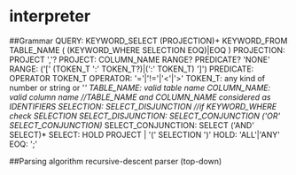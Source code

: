 # interpreter
	


##Grammar
	QUERY: KEYWORD_SELECT (PROJECTION)+ KEYWORD_FROM TABLE_NAME ( (KEYWORD_WHERE SELECTION EOQ)|EOQ )
	PROJECTION: PROJECT ','?
	PROJECT: COLUMN_NAME RANGE? PREDICATE? 'NONE'
	RANGE: ('[' (TOKEN_T ':' TOKEN_T?)|(':' TOKEN_T) ']')
	PREDICATE: OPERATOR TOKEN_T
	OPERATOR: '='|'!='|'<'|'>'
	TOKEN_T: any kind of number or string or '*'
	TABLE_NAME: valid table name
	COLUMN_NAME: valid column name	 //TABLE_NAME and COLUMN_NAME considered as IDENTIFIERS
	SELECTION: SELECT_DISJUNCTION //if KEYWORD_WHERE check SELECTION
	SELECT_DISJUNCTION: SELECT_CONJUNCTION ('OR' SELECT_CONJUNCTION)*
	SELECT_CONJUNCTION: SELECT ('AND' SELECT)*
	SELECT: HOLD PROJECT | '(' SELECTION ')'
	HOLD: 'ALL'|'ANY'
	EOQ: ';'

##Parsing algorithm
		recursive-descent parser (top-down)  
